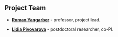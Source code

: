 ## Project Team

- [__Roman Yangarber__](https://researchportal.helsinki.fi/fi/persons/roman-yangarber) - professor, project lead.

- [__Lidia Pivovarova__](https://researchportal.helsinki.fi/en/persons/lidia-pivovarova) - postdoctoral researcher, co-PI.
